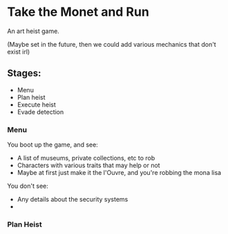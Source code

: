 # Take the Monet and Run

An art heist game.

(Maybe set in the future, then we could add various mechanics that don't exist irl)

## Stages:
- Menu
- Plan heist
- Execute heist
- Evade detection

### Menu

You boot up the game, and see:
- A list of museums, private collections, etc to rob
- Characters with various traits that may help or not
- Maybe at first just make it the l'Ouvre, and you're robbing the mona lisa

You don't see:
- Any details about the security systems
- 

### Plan Heist


